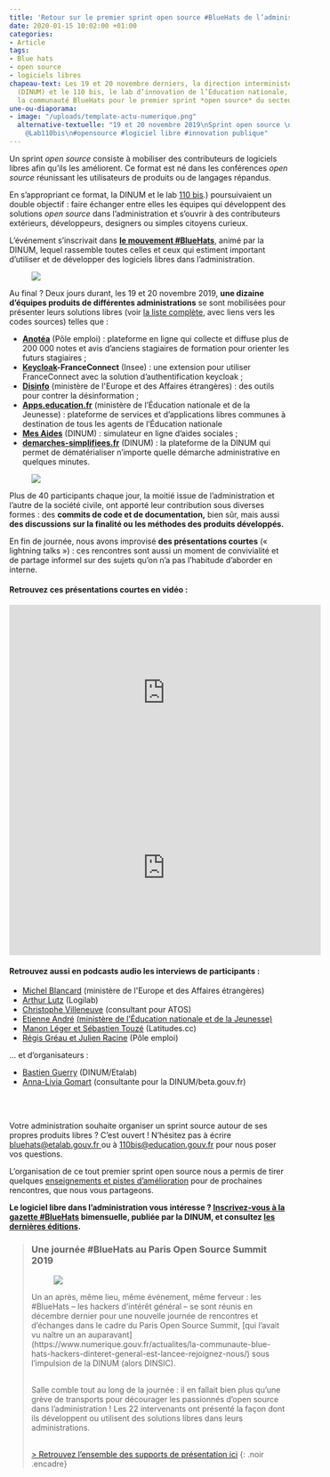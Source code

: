```yaml
---
title: 'Retour sur le premier sprint open source #BlueHats de l’administration'
date: 2020-01-15 10:02:00 +01:00
categories:
- Article
tags:
- Blue hats
- open source
- logiciels libres
chapeau-text: Les 19 et 20 novembre derniers, la direction interministérielle du numérique
  (DINUM) et le 110 bis, le lab d’innovation de l’Éducation nationale, ont rassemblé
  la communauté BlueHats pour le premier sprint *open source* du secteur public.
une-ou-diaporama:
- image: "/uploads/template-actu-numerique.png"
  alternative-textuelle: "19 et 20 novembre 2019\nSprint open source \n@_DINUM et
    @Lab110bis\n#opensource #logiciel libre #innovation publique"
---
```


Un sprint *open source* consiste à mobiliser des contributeurs de logiciels libres afin qu’ils les améliorent. Ce format est né dans les conférences *open source* réunissant les utilisateurs de produits ou de langages répandus.

En s’appropriant ce format, la DINUM et le lab [110 bis](https://www.education.gouv.fr/110bislab/pid37871/bienvenue-au-110-bis-le-lab-d-innovation-de-l-education-nationale.html).) poursuivaient un double objectif : faire échanger entre elles les équipes qui développent des solutions *open source* dans l’administration et s’ouvrir à des contributeurs extérieurs, développeurs, designers ou simples citoyens curieux.

L’événement s’inscrivait dans **[le mouvement #BlueHats](https://www.numerique.gouv.fr/actualites/la-communaute-blue-hats-hackers-dinteret-general-est-lancee-rejoignez-nous/)**, animé par la DINUM, lequel rassemble toutes celles et ceux qui estiment important d’utiliser et de développer des logiciels libres dans l’administration.

<figure class='image-center' style='width: 75%;'>
<img src="/uploads/sprint-montage.png" />
</figure>

Au final ? Deux jours durant, les 19 et 20 novembre 2019, **une dizaine d’équipes produits de différentes administrations**  se sont mobilisées pour présenter leurs solutions libres (voir [la liste complète,](https://github.com/DISIC/evenements-bluehats/blob/master/retex/19-20-11-2019-equipes.org) avec liens vers les codes sources) telles que :

* **[Anotéa](https://anotea.pole-emploi.fr/)** (Pôle emploi) : plateforme en ligne qui collecte et diffuse plus de 200 000 notes et avis d’anciens stagiaires de formation pour orienter les futurs stagiaires ;
* **[Keycloak](https://www.keycloak.org/)-FranceConnect** (Insee) : une extension pour utiliser FranceConnect avec la solution d’authentification keycloak ;
* **[Disinfo](https://desinfo.quaidorsay.fr/fr)** (ministère de l'Europe et des Affaires étrangères) : des outils pour contrer la désinformation ;
* **[Apps.education.fr](https://apps.education.fr/)** (ministère de l’Éducation nationale et de la Jeunesse) : plateforme de services et d’applications libres communes à destination de tous les agents de l’Éducation nationale
* **[Mes Aides](https://mes-aides.gouv.fr/)** (DINUM) : simulateur en ligne d’aides sociales ;
* **[demarches-simplifiees.fr](https://www.demarches-simplifiees.fr/)** (DINUM) : la plateforme de la DINUM qui permet de dématérialiser n’importe quelle démarche administrative en quelques minutes.

<figure class='image-center' style='width: 75%;'>
<img src="/uploads/sprint-photo-finale-hd-redim.jpg" />
</figure>

Plus de 40 participants chaque jour, la moitié issue de l’administration et l’autre de la société civile, ont apporté leur contribution sous diverses formes : des **commits de code et de documentation,** bien sûr, mais aussi **des discussions sur la finalité ou les méthodes des produits développés.**

En fin de journée, nous avons improvisé **des présentations courtes** (« lightning talks ») : ces rencontres sont aussi un moment de convivialité et de partage informel sur des sujets qu’on n’a pas l’habitude d’aborder en interne.

#### Retrouvez ces présentations courtes en vidéo :

<iframe width="560" height="315" sandbox="allow-same-origin allow-scripts" src="https://tube.ac-lyon.fr/videos/embed/ef83fc53-50bc-40d3-b37d-1baffa1ced50" frameborder="0" allowfullscreen></iframe>
<br>

<iframe width="560" height="315" sandbox="allow-same-origin allow-scripts" src="https://tube.ac-lyon.fr/videos/embed/8288dd9b-d279-4dbc-b179-8015929382a8" frameborder="0" allowfullscreen></iframe>
<br>

#### Retrouvez aussi en podcasts audio les interviews de participants :

* [Michel Blancard](https://tube.ac-lyon.fr/videos/watch/e5efd4ec-a900-418c-b98e-5f0292225394) (ministère de l'Europe et des Affaires étrangères)
* [Arthur Lutz](https://tube.ac-lyon.fr/videos/watch/622abc29-edef-4b9a-a39c-762011af691f) (Logilab)
* [Christophe Villeneuve](https://tube.ac-lyon.fr/videos/watch/acc1d59f-3092-4703-8dc1-0d5bee0b8295https:/tube.ac-lyon.fr/videos/watch/acc1d59f-3092-4703-8dc1-0d5bee0b8295) (consultant pour ATOS)
* [Etienne André](https://tube.ac-lyon.fr/videos/watch/1bd33b90-dfa4-4372-8733-7bf03788d47e) [(ministère de l’Éducation nationale et de la Jeunesse)](https://tube.ac-lyon.fr/videos/watch/1bd33b90-dfa4-4372-8733-7bf03788d47e)
* [Manon Léger et Sébastien Touzé](https://tube.ac-lyon.fr/videos/watch/29ca5123-6e7a-409f-be22-23a1aae5eac1) (Latitudes.cc)
* [Régis Gréau et Julien Racine](https://tube.ac-lyon.fr/videos/watch/b7f1c53f-b2ff-4c2a-986b-e7a32a4f72f7) (Pôle emploi)

… et d’organisateurs :

* [Bastien Guerry](https://tube.ac-lyon.fr/videos/watch/93dc46a1-783e-4922-a76e-06fab43ca3b9) (DINUM/Etalab)
* [Anna-Livia Gomart](https://tube.ac-lyon.fr/videos/watch/cde0870c-bcfb-4262-808a-496de60361ca) (consultante pour la DINUM/beta.gouv.fr)
<br>
<br>

Votre administration souhaite organiser un sprint source autour de ses propres produits libres ? C’est ouvert ! N’hésitez pas à écrire [bluehats@etalab.gouv.fr ](mailto:bluehats@etalab.gouv.fr) ou à [110bis@education.gouv.fr](mailto:110bis@education.gouv.fr) pour nous poser vos questions.

L’organisation de ce tout premier sprint open source nous a permis de tirer quelques [enseignements et pistes d’amélioration](https://github.com/DISIC/evenements-bluehats/blob/master/retex/19-20-11-2019-retours.org) pour de prochaines rencontres, que nous vous partageons.

**Le logiciel libre dans l’administration vous intéresse ? [Inscrivez-vous à la gazette #BlueHats](https://infolettres.etalab.gouv.fr/subscribe/bluehats@mail.etalab.studio) bimensuelle, publiée par la DINUM, et consultez [les dernières éditions](https://github.com/DISIC/gazette-bluehats).**

> ### Une journée #BlueHats au Paris Open Source Summit 2019
> 
> <figure class='image-right' marging-left='10' style='width: 40%;'><img src="/uploads/journee-bluehats-poss.jpg" /></figure>Un an après, même lieu, même événement, même ferveur : les #BlueHats – les hackers d’intérêt général – se sont réunis en décembre dernier pour une nouvelle journée de rencontres et d’échanges dans le cadre du Paris Open Source Summit, [qui l’avait vu naître un an auparavant](https://www.numerique.gouv.fr/actualites/la-communaute-blue-hats-hackers-dinteret-general-est-lancee-rejoignez-nous/) sous l’impulsion de la DINUM (alors DINSIC). <br>
> <br>
> 
> Salle comble tout au long de la journée : il en fallait bien plus qu’une grève de transports pour décourager les passionnés d’open source dans l’administration ! Les 22 intervenants ont présenté la façon dont ils développent ou utilisent des solutions libres dans leurs administrations. <br>
> <br>
> 
> [> Retrouvez l’ensemble des supports de présentation ici](https://forum.etalab.gouv.fr/t/journee-bluehats-lors-du-paris-open-source-summit-le-11-decembre-2019/4614/2)
{: .noir .encadre}